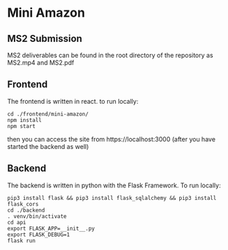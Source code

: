 # Mini Amazon

## MS2 Submission

MS2 deliverables can be found in the root directory of the repository as MS2.mp4 and MS2.pdf

## Frontend

The frontend is written in react. to run locally:

```shell
cd ./frontend/mini-amazon/
npm install
npm start
```

then you can access the site from https://localhost:3000 (after you have started the backend as well)

## Backend

The backend is written in python with the Flask Framework. To run locally:

```shell
pip3 install flask && pip3 install flask_sqlalchemy && pip3 install flask_cors
cd ./backend
. venv/bin/activate
cd api
export FLASK_APP=__init__.py
export FLASK_DEBUG=1
flask run
```
